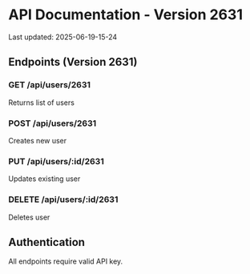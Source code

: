 # API Documentation - Version 2631
Last updated: 2025-06-19-15-24

## Endpoints (Version 2631)

### GET /api/users/2631
Returns list of users

### POST /api/users/2631
Creates new user

### PUT /api/users/:id/2631
Updates existing user

### DELETE /api/users/:id/2631
Deletes user

## Authentication
All endpoints require valid API key.
